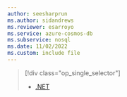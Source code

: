 ```yaml
---
author: seesharprun
ms.author: sidandrews
ms.reviewer: esarroyo
ms.service: azure-cosmos-db
ms.subservice: nosql
ms.date: 11/02/2022
ms.custom: include file
---
```


> [!div class="op_single_selector"]
>
> * [.NET](../tutorial-dotnet-console-app.md)
>

